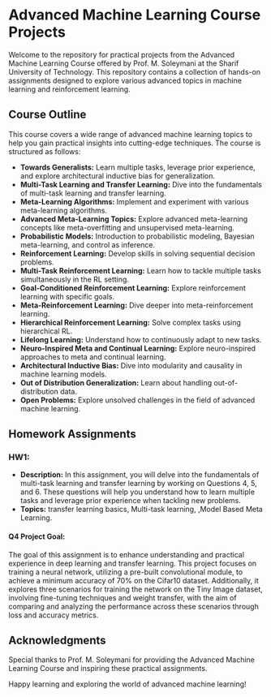 # Advanced Machine Learning Course Projects

Welcome to the repository for practical projects from the Advanced Machine Learning Course offered by Prof. M. Soleymani at the Sharif University of Technology. This repository contains a collection of hands-on assignments designed to explore various advanced topics in machine learning and reinforcement learning.

## Course Outline

This course covers a wide range of advanced machine learning topics to help you gain practical insights into cutting-edge techniques. The course is structured as follows:

- **Towards Generalists:** Learn multiple tasks, leverage prior experience, and explore architectural inductive bias for generalization.
- **Multi-Task Learning and Transfer Learning:** Dive into the fundamentals of multi-task learning and transfer learning.
- **Meta-Learning Algorithms:** Implement and experiment with various meta-learning algorithms.
- **Advanced Meta-Learning Topics:** Explore advanced meta-learning concepts like meta-overfitting and unsupervised meta-learning.
- **Probabilistic Models:** Introduction to probabilistic modeling, Bayesian meta-learning, and control as inference.
- **Reinforcement Learning:** Develop skills in solving sequential decision problems.
- **Multi-Task Reinforcement Learning:** Learn how to tackle multiple tasks simultaneously in the RL setting.
- **Goal-Conditioned Reinforcement Learning:** Explore reinforcement learning with specific goals.
- **Meta-Reinforcement Learning:** Dive deeper into meta-reinforcement learning.
- **Hierarchical Reinforcement Learning:** Solve complex tasks using hierarchical RL.
- **Lifelong Learning:** Understand how to continuously adapt to new tasks.
- **Neuro-Inspired Meta and Continual Learning:** Explore neuro-inspired approaches to meta and continual learning.
- **Architectural Inductive Bias:** Dive into modularity and causality in machine learning models.
- **Out of Distribution Generalization:** Learn about handling out-of-distribution data.
- **Open Problems:** Explore unsolved challenges in the field of advanced machine learning.

## Homework Assignments

### HW1: 

- **Description:** In this assignment, you will delve into the fundamentals of multi-task learning and transfer learning by working on Questions 4, 5, and 6. These questions will help you understand how to learn multiple tasks and leverage prior experience when tackling new problems.
- **Topics:** transfer learning basics, Multi-task learning, ,Model Based Meta Learning.

#### Q4 Project Goal:
The goal of this assignment is to enhance understanding and practical experience in deep learning and transfer learning. This project focuses on training a neural network, utilizing a pre-built convolutional module, to achieve a minimum accuracy of 70% on the Cifar10 dataset. Additionally, it explores three scenarios for training the network on the Tiny Image dataset, involving fine-tuning techniques and weight transfer, with the aim of comparing and analyzing the performance across these scenarios through loss and accuracy metrics.


## Acknowledgments

Special thanks to Prof. M. Soleymani for providing the Advanced Machine Learning Course and inspiring these practical assignments.

Happy learning and exploring the world of advanced machine learning!
